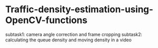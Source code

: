 # Traffic-density-estimation-using-OpenCV-functions
subtask1: camera angle correction and frame cropping
subtask2: calculating the queue density and moving density in a video
